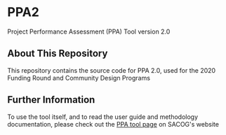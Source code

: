 # PPA2
Project Performance Assessment (PPA) Tool version 2.0

## About This Repository
This repository contains the source code for PPA 2.0, used for the 2020 Funding Round and Community Design Programs

## Further Information
To use the tool itself, and to read the user guide and methodology documentation, please check out the [PPA tool page](https://www.sacog.org/project-performance-assessment) on SACOG's website

